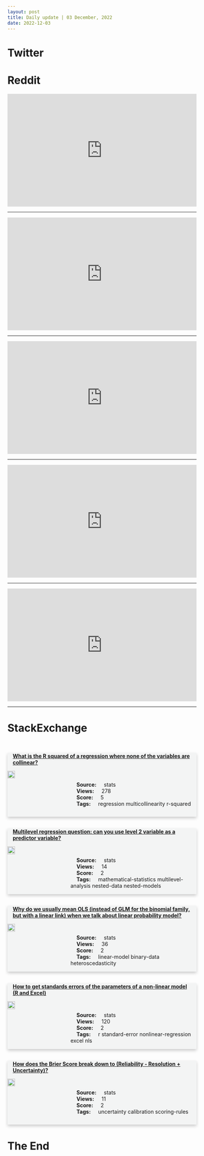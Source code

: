 ```yaml
---
layout: post
title: Daily update | 03 December, 2022
date: 2022-12-03
---
```


<script async src="https://platform.twitter.com/widgets.js" charset="utf-8"></script>


<script src='https://storage.ko-fi.com/cdn/scripts/overlay-widget.js'></script>
<script>
  kofiWidgetOverlay.draw('themldojo', {
    'type': 'floating-chat',
    'floating-chat.donateButton.text': 'Support me',
    'floating-chat.donateButton.background-color': '#f45d22',
    'floating-chat.donateButton.text-color': '#fff'
  });
</script>

# Twitter 

<blockquote class="twitter-tweet"><a href="https://twitter.com/CNN/status/1598571436721033216"></a></blockquote>

<blockquote class="twitter-tweet"><a href="https://twitter.com/svpino/status/1598663330943578112"></a></blockquote>

<blockquote class="twitter-tweet"><a href="https://twitter.com/sommfinance/status/1598587801913769985"></a></blockquote>

<blockquote class="twitter-tweet"><a href="https://twitter.com/ChinaScience/status/1598512280416579584"></a></blockquote>

<blockquote class="twitter-tweet"><a href="https://twitter.com/WholeMarsBlog/status/1598609770885193728"></a></blockquote>

<blockquote class="twitter-tweet"><a href="https://twitter.com/karpathy/status/1598547827382448130"></a></blockquote>

<blockquote class="twitter-tweet"><a href="https://twitter.com/PyTorch/status/1598708792598069249"></a></blockquote>

<blockquote class="twitter-tweet"><a href="https://twitter.com/ylecun/status/1598710586522705922"></a></blockquote>

<blockquote class="twitter-tweet"><a href="https://twitter.com/ylecun/status/1598676504434679809"></a></blockquote>

<blockquote class="twitter-tweet"><a href="https://twitter.com/huggingface/status/1598710464355000320"></a></blockquote>

# Reddit 

<iframe id="reddit-embed" src="https://www.redditmedia.com/r/MachineLearning/comments/zaqbwr/d_pytorch_20_announcement?ref_source=embed&amp;ref=share&amp;embed=true" sandbox="allow-scripts allow-same-origin allow-popups" style="border: none;" height="300" width="100%" scrolling="yes"></iframe>
<hr style="width:100%;text-align:left;margin-left:0">
<iframe id="reddit-embed" src="https://www.redditmedia.com/r/dataengineering/comments/zaqmay/if_data_engineering_did_spotify_wrapped?ref_source=embed&amp;ref=share&amp;embed=true" sandbox="allow-scripts allow-same-origin allow-popups" style="border: none;" height="300" width="100%" scrolling="yes"></iframe>
<hr style="width:100%;text-align:left;margin-left:0">
<iframe id="reddit-embed" src="https://www.redditmedia.com/r/datascience/comments/zaqml0/can_i_find_a_job_where_i_just_do_spreadsheets?ref_source=embed&amp;ref=share&amp;embed=true" sandbox="allow-scripts allow-same-origin allow-popups" style="border: none;" height="300" width="100%" scrolling="yes"></iframe>
<hr style="width:100%;text-align:left;margin-left:0">
<iframe id="reddit-embed" src="https://www.redditmedia.com/r/dataengineering/comments/zamewl/whats_wrong_with_dbt?ref_source=embed&amp;ref=share&amp;embed=true" sandbox="allow-scripts allow-same-origin allow-popups" style="border: none;" height="300" width="100%" scrolling="yes"></iframe>
<hr style="width:100%;text-align:left;margin-left:0">
<iframe id="reddit-embed" src="https://www.redditmedia.com/r/dataengineering/comments/za88nk/how_to_get_start_with_cloudaws?ref_source=embed&amp;ref=share&amp;embed=true" sandbox="allow-scripts allow-same-origin allow-popups" style="border: none;" height="300" width="100%" scrolling="yes"></iframe>
<hr style="width:100%;text-align:left;margin-left:0">

<style>
.card {
box-shadow: 0 4px 8px 0 rgba(0,0,0,0.2);
transition: 0.3s;
width: 100%;
background-color: #F3F4F4;
}
p{
    margin-left:  3em;
    padding-top: 1em;
}
.part2{
    display: grid;
    grid-template-columns: 1fr 3fr;
}
h4{
    margin: 1em;
}

.card:hover {
box-shadow: 0 8px 16px 0 rgba(0,0,0,0.2);
}
b {
padding: 2px 16px;
}
</style>
  
# StackExchange 


  <br>
  <div class="card">
  <h4><a href='https://stats.stackexchange.com/questions/597690/what-is-the-r-squared-of-a-regression-where-none-of-the-variables-are-collinear'>What is the R squared of a regression where none of the variables are collinear?</a></h4> 
  <div class="part2">
      <img src="https://cdn.sstatic.net/Sites/stats/Img/apple-touch-icon@2.png?v=344f57aa10cc" alt="Img missing!" style="width:40%">
      <p><b>Source:</b> stats<br><b>Views:</b> 278<br><b>Score:</b> 5<br><b>Tags:</b> <span class="badge badge-dark">regression</span> <span class="badge badge-dark">multicollinearity</span> <span class="badge badge-dark">r-squared</span></p> 
  </div>
  </div>
      
  <br>
  <div class="card">
  <h4><a href='https://stats.stackexchange.com/questions/597728/multilevel-regression-question-can-you-use-level-2-variable-as-a-predictor-vari'>Multilevel regression question: can you use level 2 variable as a predictor variable?</a></h4> 
  <div class="part2">
      <img src="https://cdn.sstatic.net/Sites/stats/Img/apple-touch-icon@2.png?v=344f57aa10cc" alt="Img missing!" style="width:40%">
      <p><b>Source:</b> stats<br><b>Views:</b> 14<br><b>Score:</b> 2<br><b>Tags:</b> <span class="badge badge-dark">mathematical-statistics</span> <span class="badge badge-dark">multilevel-analysis</span> <span class="badge badge-dark">nested-data</span> <span class="badge badge-dark">nested-models</span></p> 
  </div>
  </div>
      
  <br>
  <div class="card">
  <h4><a href='https://stats.stackexchange.com/questions/597714/why-do-we-usually-mean-ols-instead-of-glm-for-the-binomial-family-but-with-a-l'>Why do we usually mean OLS (instead of GLM for the binomial family, but with a linear link) when we talk about linear probability model?</a></h4> 
  <div class="part2">
      <img src="https://cdn.sstatic.net/Sites/stats/Img/apple-touch-icon@2.png?v=344f57aa10cc" alt="Img missing!" style="width:40%">
      <p><b>Source:</b> stats<br><b>Views:</b> 36<br><b>Score:</b> 2<br><b>Tags:</b> <span class="badge badge-dark">linear-model</span> <span class="badge badge-dark">binary-data</span> <span class="badge badge-dark">heteroscedasticity</span></p> 
  </div>
  </div>
      
  <br>
  <div class="card">
  <h4><a href='https://stats.stackexchange.com/questions/597705/how-to-get-standards-errors-of-the-parameters-of-a-non-linear-model-r-and-excel'>How to get standards errors of the parameters of a non-linear model (R and Excel)</a></h4> 
  <div class="part2">
      <img src="https://cdn.sstatic.net/Sites/stats/Img/apple-touch-icon@2.png?v=344f57aa10cc" alt="Img missing!" style="width:40%">
      <p><b>Source:</b> stats<br><b>Views:</b> 120<br><b>Score:</b> 2<br><b>Tags:</b> <span class="badge badge-dark">r</span> <span class="badge badge-dark">standard-error</span> <span class="badge badge-dark">nonlinear-regression</span> <span class="badge badge-dark">excel</span> <span class="badge badge-dark">nls</span></p> 
  </div>
  </div>
      
  <br>
  <div class="card">
  <h4><a href='https://stats.stackexchange.com/questions/597679/how-does-the-brier-score-break-down-to-reliability-resolution-uncertainty'>How does the Brier Score break down to (Reliability - Resolution + Uncertainty)?</a></h4> 
  <div class="part2">
      <img src="https://cdn.sstatic.net/Sites/stats/Img/apple-touch-icon@2.png?v=344f57aa10cc" alt="Img missing!" style="width:40%">
      <p><b>Source:</b> stats<br><b>Views:</b> 11<br><b>Score:</b> 2<br><b>Tags:</b> <span class="badge badge-dark">uncertainty</span> <span class="badge badge-dark">calibration</span> <span class="badge badge-dark">scoring-rules</span></p> 
  </div>
  </div>
      
# The End